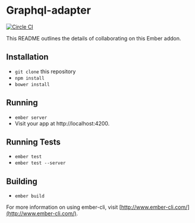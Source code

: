 # Graphql-adapter

[![Circle CI](https://circleci.com/gh/alphasights/graphql-adapter/tree/master.svg?style=svg&circle-token=b7ad9e9231130c64c6f7bf0e9a7f870cea9ca8e4)](https://circleci.com/gh/alphasights/graphql-adapter/tree/master)

This README outlines the details of collaborating on this Ember addon.

## Installation

* `git clone` this repository
* `npm install`
* `bower install`

## Running

* `ember server`
* Visit your app at http://localhost:4200.

## Running Tests

* `ember test`
* `ember test --server`

## Building

* `ember build`

For more information on using ember-cli, visit [http://www.ember-cli.com/](http://www.ember-cli.com/).
